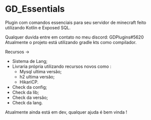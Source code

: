 # GD_Essentials
Plugin com comandos essenciais para seu servidor de minecraft feito utilizando Kotlin e Exposed SQL.

Qualquer duvida entre em contato no meu discord: GDPlugins#5620
Atualmente o projeto está utilizando gradle kts como compilador.

Recursos ->
* Sistema de Lang;
* Livraria própria utilizando recursos novos como :
  - Mysql ultima versão;
  - h2 ultima versão;
  - HikariCP.
* Check da config;
* Check da lib;
* Check da versão;
* Check da lang.

Atualmente ainda está em dev, qualquer ajuda é bem vinda !
